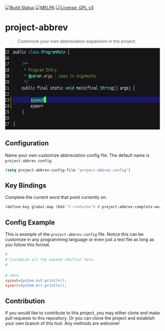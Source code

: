 [![Build Status](https://travis-ci.com/jcs090218/project-abbrev.svg?branch=master)](https://travis-ci.com/jcs090218/project-abbrev)
[![MELPA](https://melpa.org/packages/project-abbrev-badge.svg)](https://melpa.org/#/project-abbrev)
[![License: GPL v3](https://img.shields.io/badge/License-GPL%20v3-blue.svg)](https://www.gnu.org/licenses/gpl-3.0)


# project-abbrev
> Customize your own abbreviation expansion in the project.

<p align="center">
  <img src="./screenshot/custom-abbrev-demo.gif" with="600" height="264"/>
</p>


## Configuration

Name your own customize abbreviation config file. The default name
is `project-abbrev.config`.

```el
(setq project-abbrev-config-file "project-abbrev.config")
```


## Key Bindings

Complete the current word that point currently on.

```el
(define-key global-map (kbd "C-<return>") #'project-abbrev-complete-word)
```


## Config Example

This is example of the `project-abbrev.config` file. Notice this can be customize
in any programming language or even just a text file as long as you follow this format.

```ini
#
# Customize all the expand shortcut here.
#

# Java
sysout=System.out.println();
syserr=System.err.println();
```


## Contribution

If you would like to contribute to this project, you may either 
clone and make pull requests to this repository. Or you can 
clone the project and establish your own branch of this tool. 
Any methods are welcome!
